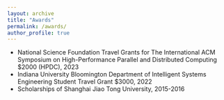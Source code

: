 ```yaml
---
layout: archive
title: "Awards"
permalink: /awards/
author_profile: true
---
```


* National Science Foundation Travel Grants for The International ACM Symposium on High-Performance Parallel and Distributed Computing $2000 (HPDC), 2023
* Indiana University Bloomington Department of Intelligent Systems Engineering Student Travel Grant $3000, 2022
* Scholarships of Shanghai Jiao Tong University, 2015-2016
